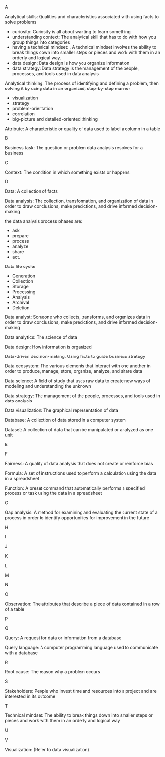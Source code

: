 A

Analytical skills: Qualities and characteristics associated with using facts to solve problems
- curiosity: Curiosity is all about wanting to learn something
- understanding context: The analytical skill that has to do with how you group things into categories
- having a technical mindset: . A technical mindset involves the ability to break things down into smaller steps or pieces and work with them in an orderly and logical way. 
- data design: Data design is how you organize information
- data strategy: Data strategy is the management of the people, processes, and tools used in data analysis


Analytical thinking: The process of identifying and defining a problem, then solving it by using data in an organized, step-by-step manner

- visualization
- strategy
- problem-orientation
- correlation
- big-picture and detailed-oriented thinking

Attribute: A characteristic or quality of data used to label a column in a table

B

Business task: The question or problem data analysis resolves for a business

C

Context: The condition in which something exists or happens

D

Data: A collection of facts

Data analysis: The collection, transformation, and organization of data in order to draw conclusions, make predictions, and drive informed decision-making

the data analysis process phases are: 
- ask 
- prepare
- process
- analyze
- share
- act.

Data life cycle:
- Generation
- Collection
- Storage
- Processing
- Analysis
- Archival
- Deletion

Data analyst: Someone who collects, transforms, and organizes data in order to draw conclusions, make predictions, and drive informed decision-making

Data analytics: The science of data

Data design: How information is organized

Data-driven decision-making: Using facts to guide business strategy

Data ecosystem: The various elements that interact with one another in order to produce, manage, store, organize, analyze, and share data

Data science: A field of study that uses raw data to create new ways of modeling and understanding the unknown

Data strategy: The management of the people, processes, and tools used in data analysis

Data visualization: The graphical representation of data

Database: A collection of data stored in a computer system

Dataset: A collection of data that can be manipulated or analyzed as one unit

E

F

Fairness: A quality of data analysis that does not create or reinforce bias

Formula: A set of instructions used to perform a calculation using the data in a spreadsheet

Function: A preset command that automatically performs a specified process or task using the data in a spreadsheet

G

Gap analysis: A method for examining and evaluating the current state of a process in order to identify opportunities for improvement in the future

H

I

J

K

L

M

N

O

Observation: The attributes that describe a piece of data contained in a row of a table

P

Q

Query: A request for data or information from a database

Query language: A computer programming language used to communicate with a database

R

Root cause: The reason why a problem occurs

S

Stakeholders: People who invest time and resources into a project and are interested in its outcome

T

Technical mindset: The ability to break things down into smaller steps or pieces and work with them in an orderly and logical way

U

V

Visualization: (Refer to data visualization)

